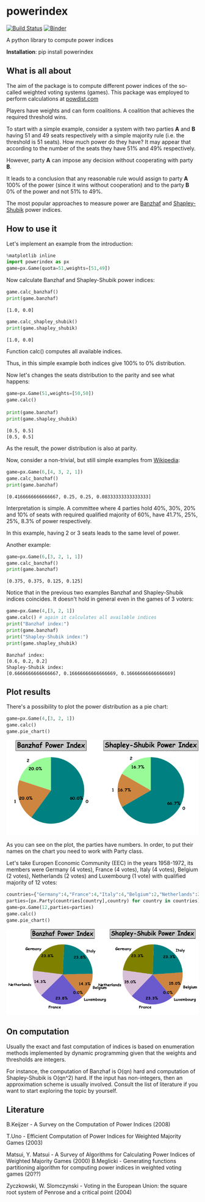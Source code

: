 
# powerindex
[![Build Status](https://travis-ci.org/maxlit/powerindex.svg?branch=master)](https://travis-ci.org/maxlit/powerindex)
[![Binder](https://mybinder.org/badge_logo.svg)](https://mybinder.org/v2/gh/maxlit/powerindex/master?filepath=README.ipynb)

A python library to compute power indices

__Installation__: pip install powerindex

## What is all about

The aim of the package is to compute different power indices of the so-called weighted voting systems (games). This package was employed to perform calculations at [powdist.com](powdist.com)

Players have weights and can form coalitions. A coalition that achieves the required threshold wins.

To start with a simple example, consider a system with two parties __A__ and  **B** having 51 and 49 seats respectively with a simple majority rule (i.e. the threshold is 51 seats). How much power do they have? It may appear that according to the number of the seats they have 51% and 49% respectively.

However, party **A** can impose any decision without cooperating with party __B__.

It leads to a conclusion that any reasonable rule would assign to party **A** 100% of the power (since it wins without cooperation) and to the party __B__ 0% of the power and not 51% to 49%.

The most popular approaches to measure power are [Banzhaf](http://en.wikipedia.org/wiki/Banzhaf_power_index) and [Shapley-Shubik](http://en.wikipedia.org/wiki/Shapley–Shubik_power_index) power indices.

## How to use it

Let's implement an example from the introduction:



```python
%matplotlib inline
import powerindex as px
game=px.Game(quota=51,weights=[51,49])
```

Now calculate Banzhaf and Shapley-Shubik power indices:


```python
game.calc_banzhaf()
print(game.banzhaf)
```

    [1.0, 0.0]



```python
game.calc_shapley_shubik()
print(game.shapley_shubik)
```

    [1.0, 0.0]


Function calc() computes all available indices.

Thus, in this simple example both indices give 100% to 0% distribution.

Now let's changes the seats distribution to the parity and see what happens:


```python
game=px.Game(51,weights=[50,50])
game.calc()

print(game.banzhaf)
print(game.shapley_shubik)
```

    [0.5, 0.5]
    [0.5, 0.5]


As the result, the power distribution is also at parity.

Now, consider a non-trivial, but still simple examples from [Wikipedia](https://en.wikipedia.org/wiki/Banzhaf_power_index#Simple_voting_game):


```python
game=px.Game(6,[4, 3, 2, 1])
game.calc_banzhaf()
print(game.banzhaf)
```

    [0.4166666666666667, 0.25, 0.25, 0.08333333333333333]


Interpretation is simple. A committee where 4 parties hold 40%, 30%, 20% and 10% of seats with required qualified majority of 60%, have 41.7%, 25%, 25%, 8.3% of power respectively.

In this example, having 2 or 3 seats leads to the same level of power.

Another example:


```python
game=px.Game(6,[3, 2, 1, 1])
game.calc_banzhaf()
print(game.banzhaf)
```

    [0.375, 0.375, 0.125, 0.125]


Notice that in the previous two examples Banzhaf and Shapley-Shubik indices coincides. It doesn't hold in general even in the games of 3 voters:


```python
game=px.Game(4,[3, 2, 1])
game.calc() # again it calculates all available indices
print("Banzhaf index:")
print(game.banzhaf)
print("Shapley-Shubik index:")
print(game.shapley_shubik)
```

    Banzhaf index:
    [0.6, 0.2, 0.2]
    Shapley-Shubik index:
    [0.6666666666666667, 0.16666666666666669, 0.16666666666666669]


## Plot results

There's a possibility to plot the power distribution as a pie chart:


```python
game=px.Game(4,[3, 2, 1])
game.calc()
game.pie_chart()
```


![png](output_14_0.png)


As you can see on the plot, the parties have numbers. In order, to put their names on the chart you need to work with Party class. 

Let's take Europen Economic Community (EEC) in the years 1958-1972, its members were Germany (4 votes), France (4 votes), Italy (4 votes), Belgium (2 votes), Netherlands (2 votes) and Luxembourg (1 vote) with qualified majority of 12 votes:


```python
countries={"Germany":4,"France":4,"Italy":4,"Belgium":2,"Netherlands":2,"Luxembourg":1}
parties=[px.Party(countries[country],country) for country in countries]
game=px.Game(12,parties=parties)
game.calc()
game.pie_chart()
```


![png](output_16_0.png)



## On computation

Usually the exact and fast computation of indices is based on enumeration methods implemented by dynamic programming given that the weights and thresholds are integers. 

For instance, the computation of Banzhaf is O(qn) hard and computation of Shapley-Shubik is O(qn^2) hard. If the input has non-integers, then an approximation scheme is usually involved. Consult the list of literature if you want to start exploring the topic by yourself.

## Literature

B.Keijzer - A Survey on the Computation of Power Indices (2008)

T.Uno - Efficient Computation of Power Indices for Weighted Majority Games (2003)

Matsui, Y. Matsui - A Survey of Algorithms for Calculating Power Indices of Weighted Majority Games (2000)
B.Meglicki - Generating functions partitioning algorithm for com­puting power indices in weighted voting games (20??)

Zyczkowski, W. Slomczynski - Voting in the European Union: the square root system of Penrose and a critical point (2004)
